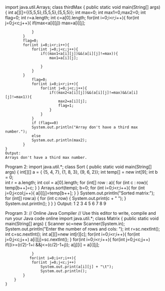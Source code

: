 import java.util.Arrays;
class thirdMax {
    public static void main(String[] args) {
        int a[][]={{5,5,5},{5,5,5},{5,5,5}};
        int max=0;
        int max1=0,max2=0;
        int flag=0;
        int r=a.length;
        int c=a[0].length;
        for(int i=0;i<r;i++){
            for(int j=0;j<c;j++){
                if(max<a[i][j])
                max=a[i][j];
                
                }
            }
            flag=0;
            for(int i=0;i<r;i++){
                for(int j=0;j<c;j++){
                    if((max1<a[i][j])&&(a[i][j]!=max)){
                        max1=a[i][j];
                        
                    }
                }
            }
                flag=0;
                for(int i=0;i<r;i++){
                    for(int j=0;j<c;j++){
                        if((max2<a[i][j])&&(a[i][j]!=max)&&(a[i][j]!=max1)){
                            max2=a[i][j];
                            flag=1;
                        }
                    }
                }
                if (flag==0)
                System.out.println("Array don't have a third max number.");
                else
                System.out.println(max2);
            }
    }
    Output:
    Arrays don't have a third max number.
    

Program 2:
import java.util.*;
class Sort {
    public static void main(String[] args) {
        int[][] a = {
            {5, 4, 7},
            {1, 8, 3},
            {9, 6, 2}};
        int temp[] = new int[9];
        int b = 0;  
        int r = a.length;
        int col = a[0].length;
        for (int[] row : a){
            for (int c : row){
                temp[b++]=c;
            }
        }
        Arrays.sort(temp);
        b=0;
        for (int i=0;i<r;i++){
            for (int j=0;j<col;j++){
                a[i][j]=temp[b++];
            }
        }
        System.out.println("Sorted matrix:");
        for (int[] row:a) {
            for (int c:row) {
                System.out.print(c + " ");
            }
            System.out.println();
        }
    }
}
Output:
1 2 3
4 5 6
7 8 9

Program 3:
// Online Java Compiler
// Use this editor to write, compile and run your Java code online
import java.util.*;
class  Matrix {
    public static void main(String[] args) {
        Scanner sc=new Scanner(System.in);
        System.out.println("Enter the number of rows and cols: ");
        int r=sc.nextInt();
        int c=sc.nextInt();
        int a[][]=new int[r][c];
        for(int i=0;i<r;i++){
            for(int j=0;j<c;j++)
                a[i][j]=sc.nextInt();
            }
            for(int i=0;i<r;i++){
                for(int j=0;j<c;j++)
                    if((i>=(r/2)-1+i &&j<=(c/2)-1+j));
                    a[j][i] = a[i][j];

                }
               for(int i=0;i<r;i++){
                for(int j=0;j<c;j++) 
                    System.out.print(a[i][j] + "\t");
                    System.out.println();
            }
        }
    }



